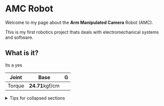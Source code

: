 # AMC Robot
Welcome to my page about the **Arm Manipulated Camera** Robot (AMC).

This is my first robotics project thats deals with electromechanical systems and software.

What is it?
---

Its a yes

| Joint | Base | G |    
| --- | --- | --- |
| Torque | **24.71**kgf/cm  |

<details>

<summary>Tips for collapsed sections</summary>

### You can add a header

You can add text within a collapsed section.

You can add an image or a code block, too.

```ruby
   puts "Hello World"
```

</details>
